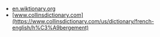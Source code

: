 * [en.wiktionary.org](https://en.wiktionary.org/wiki/h%C3%A9bergement)
* [www.collinsdictionary.com](https://www.collinsdictionary.com/us/dictionary/french-english/h%C3%A9bergement)
